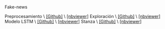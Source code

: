 Fake-news

Preprocesamiento \ [[Github]](https://github.com/fake-news-unal/fake-news/blob/main/preprocessing.ipynb) \ [[nbviewer]](https://nbviewer.jupyter.org/github/fake-news-unal/fake-news/blob/main/preprocessing.ipynb) 
Exploración \ [[Github]](https://github.com/fake-news-unal/fake-news/blob/main/exploration.ipynb) \ [[nbviewer]](https://nbviewer.jupyter.org/github/fake-news-unal/fake-news/blob/main/exploration.ipynb) 
Modelo LSTM \ [[Github]](https://github.com/fake-news-unal/fake-news/blob/main/lstm.ipynb) \ [[nbviewer]](https://nbviewer.jupyter.org/github/fake-news-unal/fake-news/blob/main/lstm.ipynb) 
Stanza \ [[Github]](https://github.com/fake-news-unal/fake-news/blob/main/stanza_features.ipynb) \ [[nbviewer]](https://nbviewer.jupyter.org/github/fake-news-unal/fake-news/blob/main/stanza_features.ipynb) 

